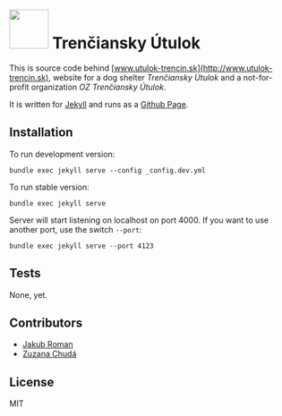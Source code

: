 # <img src='http://www.utulok-trencin.sk/assets/favicons/safari-pinned-tab.svg' height='70'> Trenčiansky Útulok

This is source code behind [www.utulok-trencin.sk](http://www.utulok-trencin.sk), website for a dog shelter _Trenčiansky Útulok_ and a not-for-profit organization _OZ Trenčiansky Útulok_.

It is written for [Jekyll](http://jekyllrb.com/) and runs as a [Github Page](https://pages.github.com/).

## Installation

To run development version:

```
bundle exec jekyll serve --config _config.dev.yml
```

To run stable version:

```
bundle exec jekyll serve
```

Server will start listening on localhost on port 4000. If you want to use another port, use the switch `--port`:

```
bundle exec jekyll serve --port 4123
```

## Tests

None, yet.

## Contributors

* [Jakub Roman](https://github.com/jakubro)
* [Zuzana Chudá](https://github.com/zuzanachuda)

## License

MIT
